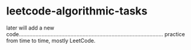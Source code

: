 # leetcode-algorithmic-tasks

later will add a new code...............................................................................................
practice from time to time,
mostly LeetCode.


